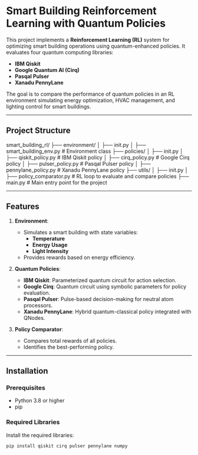 # Smart Building Reinforcement Learning with Quantum Policies

This project implements a **Reinforcement Learning (RL)** system for optimizing smart building operations using quantum-enhanced policies. It evaluates four quantum computing libraries:
- **IBM Qiskit**
- **Google Quantum AI (Cirq)**
- **Pasqal Pulser**
- **Xanadu PennyLane**

The goal is to compare the performance of quantum policies in an RL environment simulating energy optimization, HVAC management, and lighting control for smart buildings.

---

## **Project Structure**
smart_building_rl/ ├── environment/ │ ├── init.py │ ├── smart_building_env.py # Environment class ├── policies/ │ ├── init.py │ ├── qiskit_policy.py # IBM Qiskit policy │ ├── cirq_policy.py # Google Cirq policy │ ├── pulser_policy.py # Pasqal Pulser policy │ ├── pennylane_policy.py # Xanadu PennyLane policy ├── utils/ │ ├── init.py │ ├── policy_comparator.py # RL loop to evaluate and compare policies ├── main.py # Main entry point for the project


---

## **Features**
1. **Environment**:
   - Simulates a smart building with state variables:
     - **Temperature**
     - **Energy Usage**
     - **Light Intensity**
   - Provides rewards based on energy efficiency.

2. **Quantum Policies**:
   - **IBM Qiskit**: Parameterized quantum circuit for action selection.
   - **Google Cirq**: Quantum circuit using symbolic parameters for policy evaluation.
   - **Pasqal Pulser**: Pulse-based decision-making for neutral atom processors.
   - **Xanadu PennyLane**: Hybrid quantum-classical policy integrated with QNodes.

3. **Policy Comparator**:
   - Compares total rewards of all policies.
   - Identifies the best-performing policy.

---

## **Installation**

### **Prerequisites**
- Python 3.8 or higher
- pip

### **Required Libraries**
Install the required libraries:
```bash
pip install qiskit cirq pulser pennylane numpy
